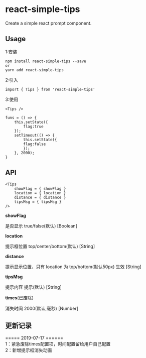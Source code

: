 # react-simple-tips
Create a simple react prompt component.

## Usage
1:安装
```
npm install react-simple-tips --save
or
yarn add react-simple-tips
```
2:引入
```
import { Tips } from 'react-simple-tips'
```
3:使用
```
<Tips />  

funs = () => {
    this.setState({
        flag:true
    });
    setTimeout(() => {
        this.setState({
        flag:false
        });
    }, 2000);
}
```

## API
```
<Tips 
    showFlag = { showFlag }
    location = { location }
    distance = { distance }
    tipsMsg = { tipsMsg }
/>
```
**showFlag**

是否显示 true/false(默认) [Boolean]

**location**

提示框位置 top/center/bottom(默认) [String]

**distance**

提示显示位置，只有 location 为 top/bottom(默认50px) 生效 [String]

**tipsMsg**

提示内容 提示(默认) [String]

**times**(已废除)

消失时间 2000(默认,毫秒) [Number]  

## 更新记录  

===== 2019-07-17 ======  
1：紧急废除times配置项，时间配置留给用户自己配置  
2：新增提示框消失动画
